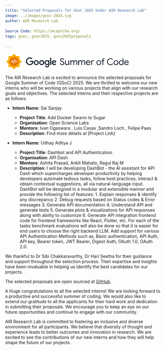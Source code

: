 ```yaml
---
title: "Selected Proposals for GSoC 2025 Under AIR Research Lab"
image: ../images/gsoc-2025.svg
author: AIR Research Lab

Source Code: https://mcaptcha.org/
tags: gsoc, gsoc2025, gsoc2025proposals

---
```

![image](../images/gsoc-2025.svg)


The AIR Research Lab is excited to announce the selected proposals for Google Summer of Code (GSoC) 2025. We are thrilled to welcome our new interns who will be working on various projects that align with our research goals and objectives.
The selected interns and their respective projects are as follows:

- **Intern Name**: Sai Sanjay
  - **Project Title**: Add Docker Swarm to Sugar
  - **Organisation**: Open Science Labs
  - **Mentors**: Ivan Ogaswara , Luis Casas ,Sandro Loch , Felipe Paes
  - **Description**: Find more details at [Project Link]

- **Intern Name**: Udhay Aditya J
  - **Project Title**: Dashbot and API Authentication
  - **Organisation**: API Dash
  - **Mentors**: Ashita Prasad, Ankit Mahato, Ragul Raj M 
  - **Description**:  I will be developing DashBot - the AI assistant for API Dash which supercharges developer productivity by helping developers automate tedious tasks, follow best practices, interact & obtain contextual suggestions, all via natural-language input. DashBot will be designed in a modular and extensible manner and provide the following list of features: 1. Explain responses & identify any discrepancy 2. Debug requests based on Status codes & Error messages 3. Generate API documentation 4. Understand API and generate tests 5. Generate plots & visualizations for API responses along with ability to customize 6. Generate API integration frontend code for frontend frameworks like React, Flutter, etc. For each of the tasks benchmark evaluations will also be done so that it is easier for end users to choose the right backend LLM. Add support for various API Authentication Methods such as, Basic authentication, API Auth, API key, Bearer token, JWT Bearer, Digest Auth, OAuth 1.0, OAuth 2.0.
  

We thankful to Dr Sibi Chakkaravarthy, Dr Hari Seetha for their guidance and support throughout the selection process. Their expertise and insights have been invaluable in helping us identify the best candidates for our projects.

The selected proposals are open sourced at [GitHub](https://github.com/airvitap/gsoc).

A Huge congratulations to all the selected interns! We are looking forward to a productive and successful summer of coding.
We would also like to extend our gratitude to all the applicants for their hard work and dedication in submitting their proposals. We encourage you to keep an eye on our future opportunities and continue to engage with our community.

AIR Research Lab is committed to fostering an inclusive and diverse environment for all participants. We believe that diversity of thought and experience leads to better outcomes and innovation in research. We are excited to see the contributions of our new interns and how they will help shape the future of our projects.